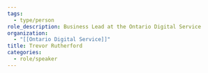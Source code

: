```yaml
---
tags:
  - type/person
role_description: Business Lead at the Ontario Digital Service
organization:
  - "[[Ontario Digital Service]]"
title: Trevor Rutherford
categories:
  - role/speaker
---
```

